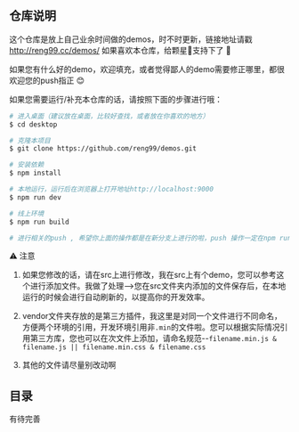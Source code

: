 ## 仓库说明

这个仓库是放上自己业余时间做的demos，时不时更新，链接地址请戳 http://reng99.cc/demos/  如果喜欢本仓库，给颗星🌟支持下了 :rocket:

如果您有什么好的demo，欢迎填充，或者觉得鄙人的demo需要修正哪里，都很欢迎您的push指正 :blush:

如果您需要运行/补充本仓库的话，请按照下面的步骤进行哦：

```bash
# 进入桌面（建议放在桌面，比较好查找，或者放在你喜欢的地方）
$ cd desktop

# 克隆本项目
$ git clone https://github.com/reng99/demos.git

# 安装依赖
$ npm install

# 本地运行，运行后在浏览器上打开地址http://localhost:9000
$ npm run dev

# 线上环境
$ npm run build

# 进行相关的push , 希望你上面的操作都是在新分支上进行的啦，push 操作一定在npm run build后哦
```

⚠️ 注意

1. 如果您修改的话，请在src上进行修改，我在src上有个demo，您可以参考这个进行添加文件。我做了处理-->您在src文件夹内添加的文件保存后，在本地运行的时候会进行自动刷新的，以提高你的开发效率。

2. vendor文件夹存放的是第三方插件，我这里是对同一个文件进行不同命名，方便两个环境的引用，开发环境引用非`.min`的文件啦。您可以根据实际情况引用第三方库，您也可以在次文件上添加，请命名规范--`filename.min.js & filename.js || filename.min.css & filename.css`

3. 其他的文件请尽量别改动啊

## 目录

有待完善
